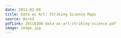 ```yaml
---
date: 2011-03-08
title: Data as Art: Striking Science Maps
source: Wired
pdfLink: 20110308-data-as-art-striking-science.pdf
image: image.jpg
---
```

